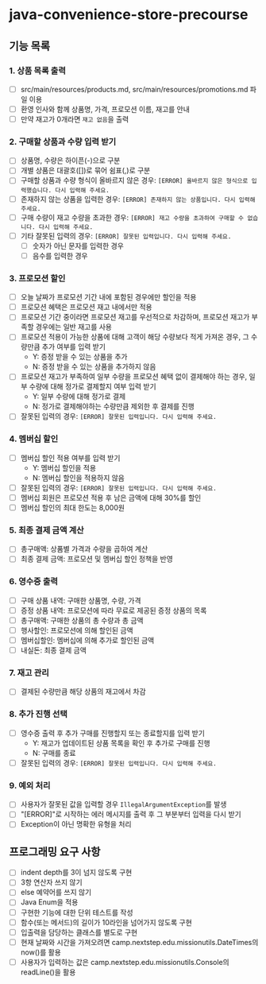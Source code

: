 # java-convenience-store-precourse

## 기능 목록
### 1. 상품 목록 출력
- [ ] src/main/resources/products.md, src/main/resources/promotions.md 파일 이용
- [ ] 환영 인사와 함께 상품명, 가격, 프로모션 이름, 재고를 안내
- [ ] 만약 재고가 0개라면 `재고 없음`을 출력
### 2. 구매할 상품과 수량 입력 받기
- [ ] 상품명, 수량은 하이픈(-)으로 구분
- [ ] 개별 상품은 대괄호([])로 묶어 쉼표(,)로 구분 
- [ ] 구매할 상품과 수량 형식이 올바르지 않은 경우: `[ERROR] 올바르지 않은 형식으로 입력했습니다. 다시 입력해 주세요.`
- [ ] 존재하지 않는 상품을 입력한 경우: `[ERROR] 존재하지 않는 상품입니다. 다시 입력해 주세요.`
- [ ] 구매 수량이 재고 수량을 초과한 경우: `[ERROR] 재고 수량을 초과하여 구매할 수 없습니다. 다시 입력해 주세요.`
- [ ] 기타 잘못된 입력의 경우: `[ERROR] 잘못된 입력입니다. 다시 입력해 주세요.`
  - [ ] 숫자가 아닌 문자를 입력한 경우
  - [ ] 음수를 입력한 경우
### 3. 프로모션 할인
- [ ] 오늘 날짜가 프로모션 기간 내에 포함된 경우에만 할인을 적용
- [ ] 프로모션 혜택은 프로모션 재고 내에서만 적용 
- [ ] 프로모션 기간 중이라면 프로모션 재고를 우선적으로 차감하며, 프로모션 재고가 부족할 경우에는 일반 재고를 사용 
- [ ] 프로모션 적용이 가능한 상품에 대해 고객이 해당 수량보다 적게 가져온 경우, 그 수량만큼 추가 여부를 입력 받기
  - Y: 증정 받을 수 있는 상품을 추가
  - N: 증정 받을 수 있는 상품을 추가하지 않음
- [ ] 프로모션 재고가 부족하여 일부 수량을 프로모션 혜택 없이 결제해야 하는 경우, 일부 수량에 대해 정가로 결제할지 여부 입력 받기
  - Y: 일부 수량에 대해 정가로 결제
  - N: 정가로 결제해야하는 수량만큼 제외한 후 결제를 진행
- [ ] 잘못된 입력의 경우: `[ERROR] 잘못된 입력입니다. 다시 입력해 주세요.`
### 4. 멤버십 할인
- [ ] 멤버십 할인 적용 여부를 입력 받기 
  - Y: 멤버십 할인을 적용
  - N: 멤버십 할인을 적용하지 않음
- [ ] 잘못된 입력의 경우: `[ERROR] 잘못된 입력입니다. 다시 입력해 주세요.`
- [ ] 멤버십 회원은 프로모션 적용 후 남은 금액에 대해 30%를 할인
- [ ] 멤버십 할인의 최대 한도는 8,000원
### 5. 최종 결제 금액 계산
- [ ] 총구매액: 상품별 가격과 수량을 곱하여 계산
- [ ] 최종 결제 금액: 프로모션 및 멤버십 할인 정책을 반영
### 6. 영수증 출력
- [ ] 구매 상품 내역: 구매한 상품명, 수량, 가격
- [ ] 증정 상품 내역: 프로모션에 따라 무료로 제공된 증정 상품의 목록
- [ ] 총구매액: 구매한 상품의 총 수량과 총 금액
- [ ] 행사할인: 프로모션에 의해 할인된 금액
- [ ] 멤버십할인: 멤버십에 의해 추가로 할인된 금액
- [ ] 내실돈: 최종 결제 금액
### 7. 재고 관리
- [ ] 결제된 수량만큼 해당 상품의 재고에서 차감
### 8. 추가 진행 선택
- [ ] 영수증 출력 후 추가 구매를 진행할지 또는 종료할지를 입력 받기
  - Y: 재고가 업데이트된 상품 목록을 확인 후 추가로 구매를 진행 
  - N: 구매를 종료
- [ ] 잘못된 입력의 경우: `[ERROR] 잘못된 입력입니다. 다시 입력해 주세요.`
### 9. 예외 처리
- [ ] 사용자가 잘못된 값을 입력할 경우 `IllegalArgumentException`를 발생
- [ ] "[ERROR]"로 시작하는 에러 메시지를 출력 후 그 부분부터 입력을 다시 받기
- [ ] Exception이 아닌 명확한 유형을 처리

## 프로그래밍 요구 사항
- [ ] indent depth를 3이 넘지 않도록 구현
- [ ] 3항 연산자 쓰지 않기
- [ ] else 예약어를 쓰지 않기
- [ ] Java Enum을 적용
- [ ] 구현한 기능에 대한 단위 테스트를 작성
- [ ] 함수(또는 메서드)의 길이가 10라인을 넘어가지 않도록 구현
- [ ] 입출력을 담당하는 클래스를 별도로 구현
- [ ] 현재 날짜와 시간을 가져오려면 camp.nextstep.edu.missionutils.DateTimes의 now()를 활용
- [ ] 사용자가 입력하는 값은 camp.nextstep.edu.missionutils.Console의 readLine()을 활용